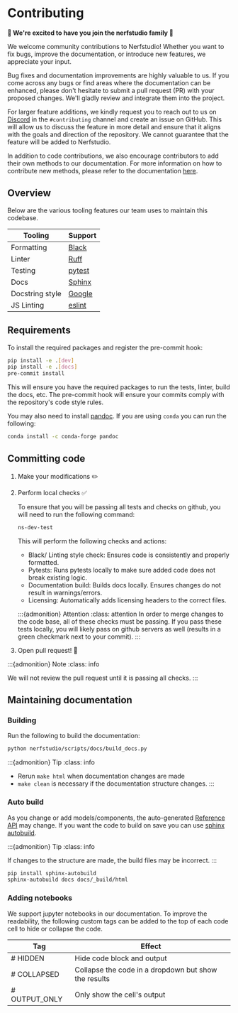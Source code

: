 # Contributing

**💝 We're excited to have you join the nerfstudio family 💝**

We welcome community contributions to Nerfstudio! Whether you want to fix bugs, improve the documentation, or introduce new features, we appreciate your input.

Bug fixes and documentation improvements are highly valuable to us. If you come across any bugs or find areas where the documentation can be enhanced, please don't hesitate to submit a pull request (PR) with your proposed changes. We'll gladly review and integrate them into the project.

For larger feature additions, we kindly request you to reach out to us on [Discord](https://discord.gg/uMbNqcraFc) in the `#contributing` channel and create an issue on GitHub. This will allow us to discuss the feature in more detail and ensure that it aligns with the goals and direction of the repository. We cannot guarantee that the feature will be added to Nerfstudio.

In addition to code contributions, we also encourage contributors to add their own methods to our documentation. For more information on how to contribute new methods, please refer to the documentation [here](../developer_guides/new_methods.md).

## Overview

Below are the various tooling features our team uses to maintain this codebase.

| Tooling         | Support                                                    |
| --------------- | ---------------------------------------------------------- |
| Formatting      | [Black](https://black.readthedocs.io/en/stable/)           |
| Linter          | [Ruff](https://beta.ruff.rs/docs/)                         |
| Testing         | [pytest](https://docs.pytest.org/en/7.1.x/)                |
| Docs            | [Sphinx](https://www.sphinx-doc.org/en/master/)            |
| Docstring style | [Google](https://google.github.io/styleguide/pyguide.html) |
| JS Linting      | [eslint](https://eslint.org/)                              |

## Requirements

To install the required packages and register the pre-commit hook:

```bash
pip install -e .[dev]
pip install -e .[docs]
pre-commit install
```

This will ensure you have the required packages to run the tests, linter, build the docs, etc.
The pre-commit hook will ensure your commits comply with the repository's code style rules.

You may also need to install [pandoc](https://pandoc.org/). If you are using `conda` you can run the following:

```bash
conda install -c conda-forge pandoc
```

## Committing code

1. Make your modifications ✏️
2. Perform local checks ✅

   To ensure that you will be passing all tests and checks on github, you will need to run the following command:

   ```bash
   ns-dev-test
   ```

   This will perform the following checks and actions:

   - Black/ Linting style check: Ensures code is consistently and properly formatted.
   - Pytests: Runs pytests locally to make sure added code does not break existing logic.
   - Documentation build: Builds docs locally. Ensures changes do not result in warnings/errors.
   - Licensing: Automatically adds licensing headers to the correct files.

   :::{admonition} Attention
   :class: attention
   In order to merge changes to the code base, all of these checks must be passing. If you pass these tests locally, you will likely pass on github servers as well (results in a green checkmark next to your commit).
   :::

3. Open pull request! 💌

:::{admonition} Note
:class: info

We will not review the pull request until it is passing all checks.
:::

## Maintaining documentation

### Building

Run the following to build the documentation:

```bash
python nerfstudio/scripts/docs/build_docs.py
```

:::{admonition} Tip
:class: info

- Rerun `make html` when documentation changes are made
- `make clean` is necessary if the documentation structure changes.
  :::

### Auto build

As you change or add models/components, the auto-generated [Reference API](https://docs.nerf.studio/en/latest/reference/api/index.html) may change.
If you want the code to build on save you can use [sphinx autobuild](https://github.com/executablebooks/sphinx-autobuild).

:::{admonition} Tip
:class: info

If changes to the structure are made, the build files may be incorrect.
:::

```bash
pip install sphinx-autobuild
sphinx-autobuild docs docs/_build/html
```

### Adding notebooks

We support jupyter notebooks in our documentation. To improve the readability, the following custom tags can be added to the top of each code cell to hide or collapse the code.

| Tag           | Effect                                               |
| ------------- | ---------------------------------------------------- |
| # HIDDEN      | Hide code block and output                           |
| # COLLAPSED   | Collapse the code in a dropdown but show the results |
| # OUTPUT_ONLY | Only show the cell's output                          |
